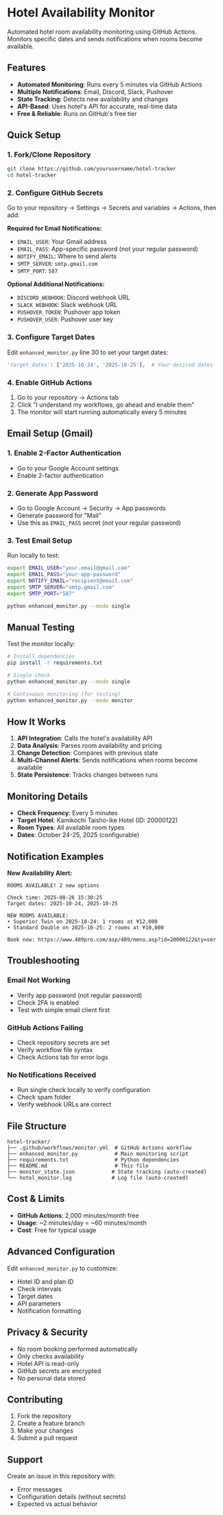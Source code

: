# Hotel Availability Monitor

Automated hotel room availability monitoring using GitHub Actions. Monitors specific dates and sends notifications when rooms become available.

## Features

- **Automated Monitoring**: Runs every 5 minutes via GitHub Actions
- **Multiple Notifications**: Email, Discord, Slack, Pushover
- **State Tracking**: Detects new availability and changes
- **API-Based**: Uses hotel's API for accurate, real-time data
- **Free & Reliable**: Runs on GitHub's free tier

## Quick Setup

### 1. Fork/Clone Repository

```bash
git clone https://github.com/yourusername/hotel-tracker
cd hotel-tracker
```

### 2. Configure GitHub Secrets

Go to your repository → Settings → Secrets and variables → Actions, then add:

**Required for Email Notifications:**
- `EMAIL_USER`: Your Gmail address
- `EMAIL_PASS`: App-specific password (not your regular password)
- `NOTIFY_EMAIL`: Where to send alerts
- `SMTP_SERVER`: `smtp.gmail.com` 
- `SMTP_PORT`: `587`

**Optional Additional Notifications:**
- `DISCORD_WEBHOOK`: Discord webhook URL
- `SLACK_WEBHOOK`: Slack webhook URL  
- `PUSHOVER_TOKEN`: Pushover app token
- `PUSHOVER_USER`: Pushover user key

### 3. Configure Target Dates

Edit `enhanced_monitor.py` line 30 to set your target dates:

```python
'target_dates': ['2025-10-24', '2025-10-25'],  # Your desired dates
```

### 4. Enable GitHub Actions

1. Go to your repository → Actions tab
2. Click "I understand my workflows, go ahead and enable them"
3. The monitor will start running automatically every 5 minutes

## Email Setup (Gmail)

### 1. Enable 2-Factor Authentication
- Go to your Google Account settings
- Enable 2-factor authentication

### 2. Generate App Password
- Go to Google Account → Security → App passwords
- Generate password for "Mail"
- Use this as `EMAIL_PASS` secret (not your regular password)

### 3. Test Email Setup

Run locally to test:

```bash
export EMAIL_USER="your.email@gmail.com"
export EMAIL_PASS="your-app-password"
export NOTIFY_EMAIL="recipient@email.com"
export SMTP_SERVER="smtp.gmail.com"
export SMTP_PORT="587"

python enhanced_monitor.py --mode single
```

## Manual Testing

Test the monitor locally:

```bash
# Install dependencies
pip install -r requirements.txt

# Single check
python enhanced_monitor.py --mode single

# Continuous monitoring (for testing)
python enhanced_monitor.py --mode monitor
```

## How It Works

1. **API Integration**: Calls the hotel's availability API
2. **Data Analysis**: Parses room availability and pricing
3. **Change Detection**: Compares with previous state
4. **Multi-Channel Alerts**: Sends notifications when rooms become available
5. **State Persistence**: Tracks changes between runs

## Monitoring Details

- **Check Frequency**: Every 5 minutes
- **Target Hotel**: Kamikochi Taisho-ike Hotel (ID: 20000122)
- **Room Types**: All available room types
- **Dates**: October 24-25, 2025 (configurable)

## Notification Examples

**New Availability Alert:**
```
ROOMS AVAILABLE! 2 new options

Check time: 2025-08-26 15:30:25
Target dates: 2025-10-24, 2025-10-25

NEW ROOMS AVAILABLE:
• Superior Twin on 2025-10-24: 1 rooms at ¥12,000
• Standard Double on 2025-10-25: 2 rooms at ¥10,000

Book now: https://www.489pro.com/asp/489/menu.asp?id=20000122&ty=ser
```

## Troubleshooting

### Email Not Working
- Verify app password (not regular password)
- Check 2FA is enabled
- Test with simple email client first

### GitHub Actions Failing
- Check repository secrets are set
- Verify workflow file syntax
- Check Actions tab for error logs

### No Notifications Received  
- Run single check locally to verify configuration
- Check spam folder
- Verify webhook URLs are correct

## File Structure

```
hotel-tracker/
├── .github/workflows/monitor.yml  # GitHub Actions workflow
├── enhanced_monitor.py            # Main monitoring script
├── requirements.txt               # Python dependencies  
├── README.md                      # This file
├── monitor_state.json            # State tracking (auto-created)
└── hotel_monitor.log             # Log file (auto-created)
```

## Cost & Limits

- **GitHub Actions**: 2,000 minutes/month free
- **Usage**: ~2 minutes/day = ~60 minutes/month
- **Cost**: Free for typical usage

## Advanced Configuration

Edit `enhanced_monitor.py` to customize:

- Hotel ID and plan ID
- Check intervals  
- Target dates
- API parameters
- Notification formatting

## Privacy & Security

- No room booking performed automatically
- Only checks availability  
- Hotel API is read-only
- GitHub secrets are encrypted
- No personal data stored

## Contributing

1. Fork the repository
2. Create a feature branch
3. Make your changes
4. Submit a pull request

## Support

Create an issue in this repository with:
- Error messages
- Configuration details (without secrets)
- Expected vs actual behavior